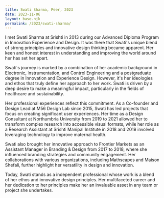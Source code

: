 ```yaml
---
title: Swati Sharma, Peer, 2023
date: 2023-11-06
layout: base.njk
permalink: /2023/swati-sharma/
--- 
```


I met Swati Sharma at Srishti in 2013 during our Advanced Diploma Program in Innovation Experience and Design. It was there that Swati's unique blend of strong principles and innovative design thinking became apparent. Her keen and honest interest in understanding and improving the world around her has set her apart.

Swati's journey is marked by a combination of her academic background in Electronic, Instrumentation, and Control Engineering and a postgraduate degree in Innovation and Experience Design. However, it's her ideologies and ethos that truly define her approach to her work. Swati is driven by a deep desire to make a meaningful impact, particularly in the fields of healthcare and sustainability.

Her professional experiences reflect this commitment. As a Co-founder and Design Lead at M56 Design Lab since 2015, Swati has led projects that focus on creating significant user experiences. Her time as a Design Consultant at Northumbria University from 2019 to 2021 allowed her to transform complex research into accessible visual formats, while her role as a Research Assistant at Srishti Manipal Institute in 2018 and 2019 involved leveraging technology to improve maternal health.

Swati also brought her innovative approach to Frontier Markets as an Assistant Manager in Branding & Design from 2017 to 2018, where she influenced branding strategies and community engagement. Her collaborations with various organizations, including Mathscapes and Maison Shefali, further highlight her versatility in design and innovation.

Today, Swati stands as a independent professional whose work is a blend of her ethos and innovative design principles. Her multifaceted career and her dedication to her principles make her an invaluable asset in any team or project she undertakes.